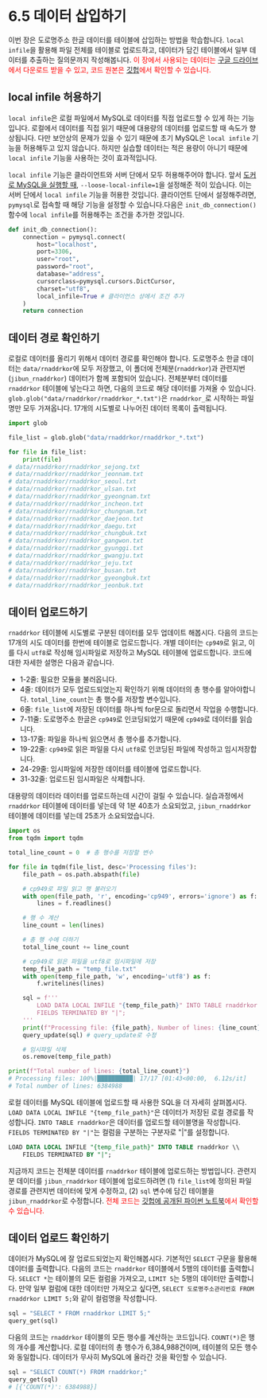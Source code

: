 # 6.5 데이터 삽입하기

이번 장은 도로명주소 한글 데이터를 테이블에 삽입하는 방법을 학습합니다. `local infile`을 활용해 파일 전체를 테이블로 업로드하고, 데이터가 담긴 테이블에서 일부 데이터를 추출하는 질의문까지 작성해봅니다. <span style="color: red">이 장에서 사용되는 데이터는 [구글 드라이브](https://drive.google.com/drive/folders/1l5TRq-lcdlhWHmhAk6KFwPY7wP4BfAUL?usp=drive_link)에서 다운로드 받을 수 있고, 코드 원본은 [깃헙](https://github.com/hike-lab/address-data-guide/tree/main/code/chapter-6)에서 확인할 수 있습니다.</span>

## local infile 허용하기

`local infile`은 로컬 파일에서 MySQL로 데이터를 직접 업로드할 수 있게 하는 기능입니다. 로컬에서 데이터를 직접 읽기 때문에 대용량의 데이터를 업로드할 때 속도가 향상됩니다. 다만 보안상의 문제가 있을 수 있기 때문에 초기 MySQL은 `local infile` 기능을 허용해두고 있지 않습니다. 하지만 실습할 데이터는 적은 용량이 아니기 때문에 `local infile` 기능을 사용하는 것이 효과적입니다.

`local infile` 기능은 클라이언트와 서버 단에서 모두 허용해주어야 합니다. 앞서 [도커로 MySQL을 실행할 때](/contents/chapter-6/chapter-6-2.html#docker-mysql-실행하기), `--loose-local-infile=1`을 설정해준 적이 있습니다. 이는 서버 단에서 `local infile` 기능을 허용한 것입니다. 클라이언트 단에서 설정해주려면, `pymysql`로 접속할 때 해당 기능을 설정할 수 있습니다.다음은 `init_db_connection()` 함수에 `local infile`를 허용해주는 조건을 추가한 것입니다.

```py
def init_db_connection():
    connection = pymysql.connect(
        host="localhost",
        port=3306,
        user="root",
        password="root",
        database="address",
        cursorclass=pymysql.cursors.DictCursor,
        charset="utf8",
        local_infile=True # 클라이언스 상에서 조건 추가
    )
    return connection
```

## 데이터 경로 확인하기

로컬로 데이터를 올리기 위해서 데이터 경로를 확인해야 합니다. 도로명주소 한글 데이터는 `data/rnaddrkor`에 모두 저장했고, 이 폴더에 전체분(`rnaddrkor`)과 관련지번(`jibun_rnaddrkor`) 데이터가 함께 포함되어 있습니다. 전체분부터 데이터를 `rnaddrkor` 테이블에 넣는다고 하면, 다음의 코드로 해당 데이터를 가져올 수 있습니다. `glob.glob("data/rnaddrkor/rnaddrkor_*.txt")`은 `rnaddrkor_`로 시작하는 파일명만 모두 가져옵니다. 17개의 시도별로 나누어진 데이터 목록이 출력됩니다.

```py
import glob

file_list = glob.glob("data/rnaddrkor/rnaddrkor_*.txt")

for file in file_list:
    print(file)
# data/rnaddrkor/rnaddrkor_sejong.txt
# data/rnaddrkor/rnaddrkor_jeonnam.txt
# data/rnaddrkor/rnaddrkor_seoul.txt
# data/rnaddrkor/rnaddrkor_ulsan.txt
# data/rnaddrkor/rnaddrkor_gyeongnam.txt
# data/rnaddrkor/rnaddrkor_incheon.txt
# data/rnaddrkor/rnaddrkor_chungnam.txt
# data/rnaddrkor/rnaddrkor_daejeon.txt
# data/rnaddrkor/rnaddrkor_daegu.txt
# data/rnaddrkor/rnaddrkor_chungbuk.txt
# data/rnaddrkor/rnaddrkor_gangwon.txt
# data/rnaddrkor/rnaddrkor_gyunggi.txt
# data/rnaddrkor/rnaddrkor_gwangju.txt
# data/rnaddrkor/rnaddrkor_jeju.txt
# data/rnaddrkor/rnaddrkor_busan.txt
# data/rnaddrkor/rnaddrkor_gyeongbuk.txt
# data/rnaddrkor/rnaddrkor_jeonbuk.txt
```

## 데이터 업로드하기

`rnaddrkor` 테이블에 시도별로 구분된 데이터를 모두 업데이트 해봅시다. 다음의 코드는 17개의 시도 데이터를 한번에 테이블로 업로드합니다. 개별 데이터는 `cp949`로 읽고, 이를 다시 `utf8`로 작성해 임시파일로 저장하고 MySQL 테이블에 업로드합니다. 코드에 대한 자세한 설명은 다음과 같습니다.

- 1-2줄: 필요한 모듈을 불러옵니다.
- 4줄: 데이터가 모두 업로드되었는지 확인하기 위해 데이터의 총 행수를 알아야합니다. `total_line_count`는 총 행수를 저장할 변수입니다.
- 6줄: `file_list`에 저장된 데이터를 하나씩 for문으로 돌리면서 작업을 수행합니다.
- 7-11줄: 도로명주소 한글은 `cp949`로 인코딩되었기 때문에 `cp949`로 데이터를 읽습니다.
- 13-17줄: 파일을 하나씩 읽으면서 총 행수를 추가합니다.
- 19-22줄: `cp949`로 읽은 파일을 다시 `utf8`로 인코딩된 파일에 작성하고 임시저장합니다.
- 24-29줄: 임시파일에 저장한 데이터를 테이블에 업로드합니다.
- 31-32줄: 업로드된 임시파일은 삭제합니다.

대용량의 데이터라 데이터를 업로드하는데 시간이 걸릴 수 있습니다. 실습과정에서 `rnaddrkor` 테이블에 데이터를 넣는데 약 1분 40초가 소요되었고, `jibun_rnaddrkor` 테이블에 데이터를 넣는데 25초가 소요되었습니다.

```py
import os
from tqdm import tqdm

total_line_count = 0  # 총 행수를 저장할 변수

for file in tqdm(file_list, desc='Processing files'):
    file_path = os.path.abspath(file)

    # cp949로 파일 읽고 행 불러오기
    with open(file_path, 'r', encoding='cp949', errors='ignore') as f:
        lines = f.readlines()

    # 행 수 계산
    line_count = len(lines)

    # 총 행 수에 더하기
    total_line_count += line_count

    # cp949로 읽은 파일을 utf8로 임시파일에 저장
    temp_file_path = "temp_file.txt"
    with open(temp_file_path, 'w', encoding='utf8') as f:
        f.writelines(lines)

    sql = f'''
        LOAD DATA LOCAL INFILE "{temp_file_path}" INTO TABLE rnaddrkor
        FIELDS TERMINATED BY "|";
    '''
    print(f"Processing file: {file_path}, Number of lines: {line_count}")
    query_update(sql) # query_update로 수정

    # 임시파일 삭제
    os.remove(temp_file_path)

print(f"Total number of lines: {total_line_count}")
# Processing files: 100%|██████████| 17/17 [01:43<00:00,  6.12s/it]
# Total number of lines: 6384988
```

로컬 데이터를 MySQL 테이블에 업로드할 때 사용한 SQL을 더 자세히 살펴봅시다. `LOAD DATA LOCAL INFILE "{temp_file_path}"`은 데이터가 저장된 로컬 경로를 작성합니다. `INTO TABLE rnaddrkor`은 데이터를 업로드할 테이블명을 작성합니다. `FIELDS TERMINATED BY "|"`는 컬럼을 구분하는 구분자로 "|"를 설정합니다.

```sql
LOAD DATA LOCAL INFILE "{temp_file_path}" INTO TABLE rnaddrkor \\
    FIELDS TERMINATED BY "|";
```

지금까지 코드는 전체분 데이터를 `rnaddrkor` 테이블에 업로드하는 방법입니다. 관련지분 데이터를 `jibun_rnaddrkor` 테이블에 업로드하려면 (1) `file_list`에 정의된 파일 경로를 관련지번 데이터에 맞게 수정하고, (2) `sql` 변수에 담긴 테이블을 `jibun_rnaddrkor`로 수정합니다. <span style="color:red;">전체 코드는 [깃헙에 공개된 파이썬 노트북](https://github.com/hike-lab/address-data-guide/blob/main/code/chapter-6/address-pymysql-guide.ipynb)에서 확인할 수 있습니다.</span>

## 데이터 업로드 확인하기

데이터가 MySQL에 잘 업로드되었는지 확인해봅시다. 기본적인 `SELECT` 구문을 활용해 데이터를 출력합니다. 다음의 코드는 `rnaddrkor` 테이블에서 5행의 데이터를 출력합니다. `SELECT *`는 테이블의 모든 컬럼을 가져오고, `LIMIT 5`는 5행의 데이터만 출력합니다. 만약 일부 컬럼에 대한 데이터만 가져오고 싶다면, `SELECT 도로명주소관리번호 FROM rnaddrkor LIMIT 5;`와 같이 컬럼명을 작성합니다.

```py
sql = "SELECT * FROM rnaddrkor LIMIT 5;"
query_get(sql)
```

다음의 코드는 `rnaddrkor` 테이블의 모든 행수를 계산하는 코드입니다. `COUNT(*)`은 행의 개수를 계산합니다. 로컬 데이터의 총 행수가 6,384,988건이며, 테이블의 모든 행수와 동일합니다. 데이터가 무사히 MySQL에 올라간 것을 확인할 수 있습니다.

```py
sql = "SELECT COUNT(*) FROM rnaddrkor;"
query_get(sql)
# [{'COUNT(*)': 6384988}]
```
